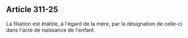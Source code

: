 Article 311-25
----
La filiation est établie, à l'égard de la mère, par la désignation de celle-ci
dans l'acte de naissance de l'enfant.
